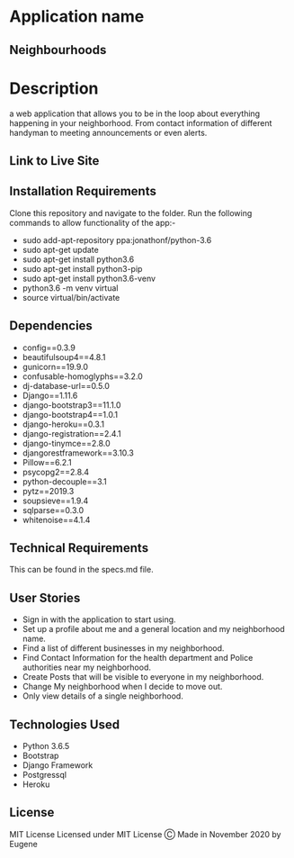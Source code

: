 # Application name

 ## Neighbourhoods

# Description
a web application that allows you to be in the loop about everything happening in your neighborhood. From contact information of different handyman to meeting announcements or even alerts.


## Link to Live Site 

## Installation Requirements
  Clone this repository and navigate to the folder.
  Run the following commands to allow functionality of the app:-
  * sudo add-apt-repository ppa:jonathonf/python-3.6
  * sudo apt-get update
  * sudo apt-get install python3.6
  * sudo apt-get install python3-pip
  * sudo apt-get install python3.6-venv
  * python3.6 -m venv virtual
  * source virtual/bin/activate
 
 

## Dependencies
* config==0.3.9
* beautifulsoup4==4.8.1
* gunicorn==19.9.0
* confusable-homoglyphs==3.2.0
* dj-database-url==0.5.0
* Django==1.11.6
* django-bootstrap3==11.1.0
* django-bootstrap4==1.0.1
* django-heroku==0.3.1
* django-registration==2.4.1
* django-tinymce==2.8.0
* djangorestframework==3.10.3
* Pillow==6.2.1
* psycopg2==2.8.4
* python-decouple==3.1
* pytz==2019.3
* soupsieve==1.9.4
* sqlparse==0.3.0
* whitenoise==4.1.4
## Technical Requirements
This can be found in the specs.md file.
## User Stories
* Sign in with the application to start using.
* Set up a profile about me and a general location and my neighborhood name.
* Find a list of different businesses in my neighborhood.
* Find Contact Information for the health department and Police authorities near my neighborhood.
* Create Posts that will be visible to everyone in my neighborhood.
* Change My neighborhood when I decide to move out.
* Only view details of a single neighborhood.



## Technologies Used
  * Python 3.6.5
  * Bootstrap
  * Django Framework
  * Postgressql
  * Heroku
## License
MIT License
Licensed under MIT License
Ⓒ Made in November 2020 by Eugene
